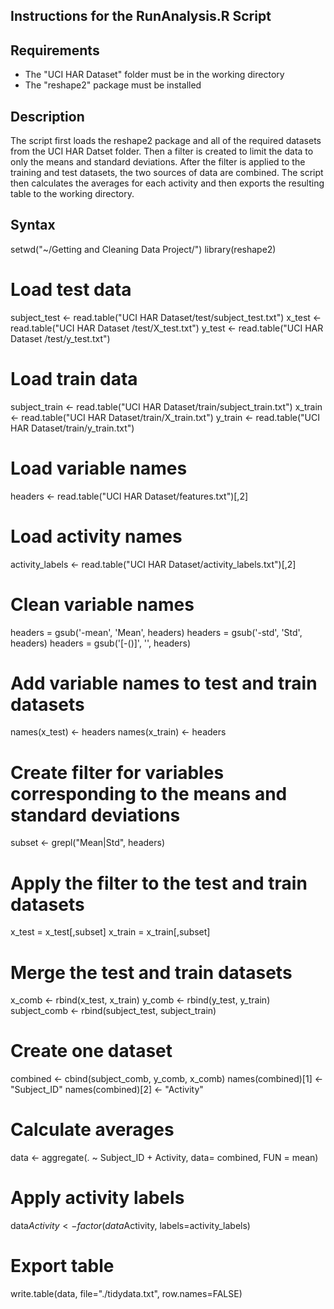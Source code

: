 ## Instructions for the RunAnalysis.R Script

## Requirements
* The "UCI HAR Dataset" folder must be in the working directory
* The "reshape2" package must be installed

## Description
The script first loads the reshape2 package and all of the required datasets from the UCI HAR Datset folder.
Then a filter is created to limit the data to only the means and standard deviations. After the filter is applied
to the training and test datasets, the two sources of data are combined. The script then calculates the averages for each
activity and then exports the resulting table to the working directory.


## Syntax
setwd("~/Getting and Cleaning Data Project/")
library(reshape2)

# Load test data
subject_test <- read.table("UCI HAR Dataset/test/subject_test.txt")
x_test <- read.table("UCI HAR Dataset /test/X_test.txt")
y_test <- read.table("UCI HAR Dataset /test/y_test.txt")

# Load train data
subject_train <- read.table("UCI HAR Dataset/train/subject_train.txt")
x_train <- read.table("UCI HAR Dataset/train/X_train.txt")
y_train <- read.table("UCI HAR Dataset/train/y_train.txt")

# Load variable names
headers <- read.table("UCI HAR Dataset/features.txt")[,2]

# Load activity names
activity_labels <- read.table("UCI HAR Dataset/activity_labels.txt")[,2]

# Clean variable names
headers = gsub('-mean', 'Mean', headers)
headers = gsub('-std', 'Std', headers)
headers = gsub('[-()]', '', headers)

# Add variable names to test and train datasets
names(x_test) <- headers
names(x_train) <- headers

# Create filter for variables corresponding to the means and standard deviations
subset <- grepl("Mean|Std", headers)

# Apply the filter to the test and train datasets
x_test = x_test[,subset]
x_train = x_train[,subset]

# Merge the test and train datasets
x_comb <- rbind(x_test, x_train)
y_comb <- rbind(y_test, y_train)
subject_comb <- rbind(subject_test, subject_train)

# Create one dataset
combined <- cbind(subject_comb, y_comb, x_comb)
names(combined)[1] <- "Subject_ID"
names(combined)[2] <- "Activity"

# Calculate averages
data <- aggregate(. ~ Subject_ID + Activity, data= combined, FUN = mean)

# Apply activity labels
data$Activity <- factor(data$Activity, labels=activity_labels)

# Export table
write.table(data, file="./tidydata.txt", row.names=FALSE)

 